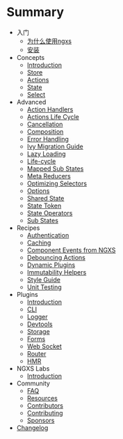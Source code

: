 # Summary

- 入门
  - [为什么使用ngxs](introduction/why.md)
  - [安装](introduction/installation.md)
- Concepts
  - [Introduction](concepts/intro.md)
  - [Store](concepts/store.md)
  - [Actions](concepts/actions.md)
  - [State](concepts/state.md)
  - [Select](concepts/select.md)
- Advanced
  - [Action Handlers](advanced/action-handlers.md)
  - [Actions Life Cycle](advanced/actions-life-cycle.md)
  - [Cancellation](advanced/cancellation.md)
  - [Composition](advanced/composition.md)
  - [Error Handling](advanced/errors.md)
  - [Ivy Migration Guide](advanced/ivy-migration-guide.md)
  - [Lazy Loading](advanced/lazy.md)
  - [Life-cycle](advanced/life-cycle.md)
  - [Mapped Sub States](advanced/mapped-sub-states.md)
  - [Meta Reducers](advanced/meta-reducer.md)
  - [Optimizing Selectors](advanced/optimizing-selectors.md)
  - [Options](advanced/options.md)
  - [Shared State](advanced/shared-state.md)
  - [State Token](advanced/token.md)
  - [State Operators](advanced/operators.md)
  - [Sub States](advanced/sub-states.md)
- Recipes
  - [Authentication](recipes/authentication.md)
  - [Caching](recipes/cache.md)
  - [Component Events from NGXS](recipes/component-events-from-ngxs.md)
  - [Debouncing Actions](recipes/debouncing-actions.md)
  - [Dynamic Plugins](recipes/dynamic-plugins.md)
  - [Immutability Helpers](recipes/immutability-helpers.md)
  - [Style Guide](recipes/style-guide.md)
  - [Unit Testing](recipes/unit-testing.md)
- Plugins
  - [Introduction](plugins/intro.md)
  - [CLI](plugins/cli.md)
  - [Logger](plugins/logger.md)
  - [Devtools](plugins/devtools.md)
  - [Storage](plugins/storage.md)
  - [Forms](plugins/form.md)
  - [Web Socket](plugins/websocket.md)
  - [Router](plugins/router.md)
  - [HMR](plugins/hmr.md)
- NGXS Labs
  - [Introduction](ngxs-labs/intro.md)
- Community
  - [FAQ](advanced/faq.md)
  - [Resources](community/projects.md)
  - [Contributors](community/contributors.md)
  - [Contributing](community/contributing.md)
  - [Sponsors](community/sponsors.md)
- [Changelog](https://github.com/ngxs/store/blob/master/CHANGELOG.md)
